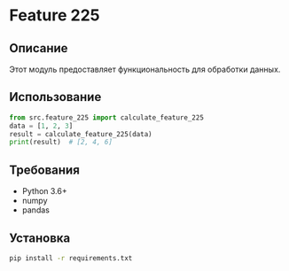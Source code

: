 # Feature 225
## Описание
Этот модуль предоставляет функциональность для обработки данных.
## Использование
```python
from src.feature_225 import calculate_feature_225
data = [1, 2, 3]
result = calculate_feature_225(data)
print(result)  # [2, 4, 6]
```
## Требования
- Python 3.6+
- numpy
- pandas
## Установка
```bash
pip install -r requirements.txt
```